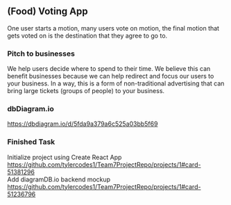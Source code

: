 ## (Food) Voting App
One user starts a motion, many users vote on motion, the final motion that gets voted on is the destination that they agree to go to.

### Pitch to businesses
We help users decide where to spend to their time. We believe this can benefit businesses because we can help redirect and focus our users to your business. In a way, this is a form of non-traditional advertising that can bring large tickets (groups of people) to your business.


### dbDiagram.io
https://dbdiagram.io/d/5fda9a379a6c525a03bb5f69

### Finished Task
Initialize project using Create React App https://github.com/tylercodes1/Team7ProjectRepo/projects/1#card-51381296  
Add diagramDB.io backend mockup https://github.com/tylercodes1/Team7ProjectRepo/projects/1#card-51236796
